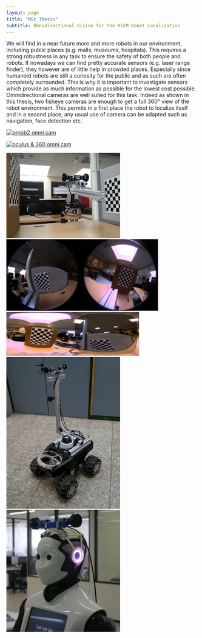 ```yaml
---
layout: page
title: "MSc Thesis"
subtitle: Omnidirectional Vision for the REEM Robot Localization
---
```


We will find in a near future more and more robots in our environment, including public places (e.g. malls, museums, hospitals). This requires a strong robustness in any task to ensure the safety of both people and robots. If nowadays we can find pretty accurate sensors (e.g. laser range finder), they however are of little help in crowded places. Especially since humanoid robots are still a curiosity for the public and as such are often completely surrounded. This is why it is important to investigate sensors which provide as much information as possible for the lowest cost possible. Omnidirectional cameras are well suited for this task. Indeed as shown in this thesis, two fisheye cameras are enough to get a full 360° view of the robot environment. This permits in a first place the robot to localize itself and in a second place, any usual use of camera can be adapted such as navigation, face detection etc.


[![pmbb2 omni cam](http://img.youtube.com/vi/_zMrtydacsQ/0.jpg)](https://www.youtube.com/watch?v=_zMrtydacsQ)

[![oculus & 360 omni cam](http://img.youtube.com/vi/Tlo4l3gCdhA/0.jpg)](https://www.youtube.com/watch?v=Tlo4l3gCdhA)


<img src="/img/mscv_thesis/1822578_orig.jpg" width="300">

<img src="/img/mscv_thesis/315067_orig.jpg" width="400">
<img src="/img/mscv_thesis/4735148_orig.jpg" width="350">
<img src="/img/mscv_thesis/1424596_orig.jpg" width="300">
<img src="/img/mscv_thesis/2339208_orig.jpg" width="300">
